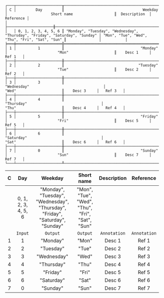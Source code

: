 ```text
┌───┬─────────────────────╥──────────────────────────────────────────────────────────────────────────────┬─────────────────────────────────────────────────╥───────────────┬───────────┐
│ C │         Day         ║                                    Weekday                                   │                    Short name                   ║  Description  │ Reference │
│   ├─────────────────────╫──────────────────────────────────────────────────────────────────────────────┼─────────────────────────────────────────────────╫───────────────┼───────────┤
│   │ 0, 1, 2, 3, 4, 5, 6 ║ "Monday", "Tuesday", "Wednesday", "Thursday", "Friday", "Saturday", "Sunday" │ "Mon", "Tue", "Wed", "Thu", "Fri", "Sat", "Sun" ║               │           │
╞═══╪═════════════════════╬══════════════════════════════════════════════════════════════════════════════╪═════════════════════════════════════════════════╬═══════════════╪═══════════╡
│ 1 │          1          ║                                   "Monday"                                   │                       "Mon"                     ║    Desc 1     │   Ref 1   │
├───┼─────────────────────╫──────────────────────────────────────────────────────────────────────────────┼─────────────────────────────────────────────────╫───────────────┼───────────┤
│ 2 │          2          ║                                  "Tuesday"                                   │                       "Tue"                     ║    Desc 2     │   Ref 2   │
├───┼─────────────────────╫──────────────────────────────────────────────────────────────────────────────┼─────────────────────────────────────────────────╫───────────────┼───────────┤
│ 3 │          3          ║                                 "Wednesday"                                  │                       "Wed"                     ║    Desc 3     │   Ref 3   │
├───┼─────────────────────╫──────────────────────────────────────────────────────────────────────────────┼─────────────────────────────────────────────────╫───────────────┼───────────┤
│ 4 │          4          ║                                  "Thursday"                                  │                       "Thu"                     ║    Desc 4     │   Ref 4   │
├───┼─────────────────────╫──────────────────────────────────────────────────────────────────────────────┼─────────────────────────────────────────────────╫───────────────┼───────────┤
│ 5 │          5          ║                                   "Friday"                                   │                       "Fri"                     ║    Desc 5     │   Ref 5   │
├───┼─────────────────────╫──────────────────────────────────────────────────────────────────────────────┼─────────────────────────────────────────────────╫───────────────┼───────────┤
│ 6 │          6          ║                                  "Saturday"                                  │                       "Sat"                     ║    Desc 6     │   Ref 6   │
├───┼─────────────────────╫──────────────────────────────────────────────────────────────────────────────┼─────────────────────────────────────────────────╫───────────────┼───────────┤
│ 7 │          0          ║                                   "Sunday"                                   │                       "Sun"                     ║    Desc 7     │   Ref 7   │
└───┴─────────────────────╨──────────────────────────────────────────────────────────────────────────────┴─────────────────────────────────────────────────╨───────────────┴───────────┘
```

| C |         Day         |                                   Weekday                                    |                   Short name                    | Description  |  Reference   |
|:-:|:-------------------:|:----------------------------------------------------------------------------:|:-----------------------------------------------:|:------------:|:------------:|
|   | 0, 1, 2, 3, 4, 5, 6 | "Monday", "Tuesday", "Wednesday", "Thursday", "Friday", "Saturday", "Sunday" | "Mon", "Tue", "Wed", "Thu", "Fri", "Sat", "Sun" |              |              |
|   |       `Input`       |                                   `Output`                                   |                    `Output`                     | `Annotation` | `Annotation` |
| 1 |          1          |                                   "Monday"                                   |                      "Mon"                      |    Desc 1    |    Ref 1     |
| 2 |          2          |                                  "Tuesday"                                   |                      "Tue"                      |    Desc 2    |    Ref 2     |
| 3 |          3          |                                 "Wednesday"                                  |                      "Wed"                      |    Desc 3    |    Ref 3     |
| 4 |          4          |                                  "Thursday"                                  |                      "Thu"                      |    Desc 4    |    Ref 4     |
| 5 |          5          |                                   "Friday"                                   |                      "Fri"                      |    Desc 5    |    Ref 5     |
| 6 |          6          |                                  "Saturday"                                  |                      "Sat"                      |    Desc 6    |    Ref 6     |
| 7 |          0          |                                   "Sunday"                                   |                      "Sun"                      |    Desc 7    |    Ref 7     |
